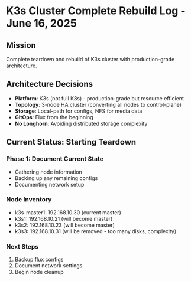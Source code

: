 # K3s Cluster Complete Rebuild Log - June 16, 2025

## Mission
Complete teardown and rebuild of K3s cluster with production-grade architecture.

## Architecture Decisions
- **Platform**: K3s (not full K8s) - production-grade but resource efficient
- **Topology**: 3-node HA cluster (converting all nodes to control-plane)
- **Storage**: Local-path for configs, NFS for media data
- **GitOps**: Flux from the beginning
- **No Longhorn**: Avoiding distributed storage complexity

## Current Status: Starting Teardown

### Phase 1: Document Current State
- Gathering node information
- Backing up any remaining configs
- Documenting network setup

### Node Inventory
- k3s-master1: 192.168.10.30 (current master)
- k3s1: 192.168.10.21 (will become master)
- k3s2: 192.168.10.23 (will become master) 
- k3s3: 192.168.10.31 (will be removed - too many disks, complexity)

### Next Steps
1. Backup flux configs
2. Document network settings
3. Begin node cleanup